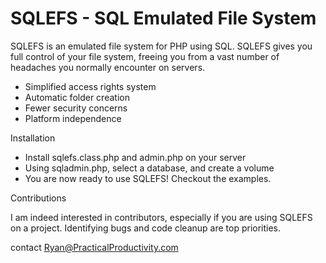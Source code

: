 # SQLEFS - SQL Emulated File System

SQLEFS is an emulated file system for PHP using SQL. SQLEFS gives you full control of your file system, freeing you from a vast number of headaches you normally encounter on servers.

* Simplified access rights system
* Automatic folder creation
* Fewer security concerns
* Platform independence


Installation 

 * Install sqlefs.class.php and admin.php on your server
 * Using sqladmin.php, select a database, and create a volume 
 * You are now ready to use SQLEFS! Checkout the examples.


Contributions

I am indeed interested in contributors, especially if you are using SQLEFS on a project. Identifying bugs and code cleanup are top priorities.

contact Ryan@PracticalProductivity.com